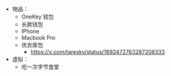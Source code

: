 - 物品：
	- OneKey 钱包
	- 长款钱包
	- IPhone
	- Macbook Pro
	- 优衣库包
		- https://x.com/taresky/status/1892472763287208333
- 虚拟：
	- 吃一次字节食堂